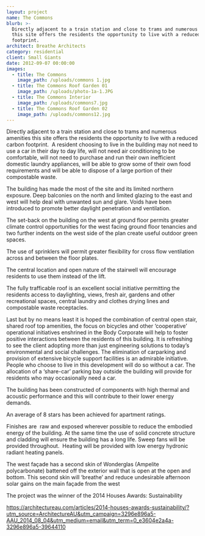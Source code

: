 ```yaml
---
layout: project
name: The Commons
blurb: >-
  Directly adjacent to a train station and close to trams and numerous amenities
  this site offers the residents the opportunity to live with a reduced carbon
  footprint.
architect: Breathe Architects
category: residential
client: Small Giants
date: 2012-09-07 00:00:00
images:
  - title: The Commons
    image_path: /uploads/commons 1.jpg
  - title: The Commons Roof Garden 01
    image_path: /uploads/photo-1a-1.JPG
  - title: The Commons Interior
    image_path: /uploads/commons7.jpg
  - title: The Commons Roof Garden 02
    image_path: /uploads/commons12.jpg
---
```



Directly adjacent to a train station and close to trams and numerous amenities this site offers the residents the opportunity to live with a reduced carbon footprint. &nbsp;A resident choosing to live in the building may not need to use a car in their day to day life, will not need air conditioning to be comfortable, will not need to purchase and run their own inefficient domestic laundry appliances, will be able to grow some of their own food requirements and will be able to dispose of a large portion of their compostable waste.

The building has made the most of the site and its limited northern exposure. Deep balconies on the north and limited glazing to the east and west will help deal with unwanted sun and glare. Voids have been introduced to promote better daylight penetration and ventilation.

The set-back on the building on the west at ground floor permits greater climate control opportunities for the west facing ground floor tenancies and two further indents on the west side of the plan create useful outdoor green spaces.

The use of sprinklers will permit greater flexibility for cross flow ventilation across and between the floor plates.

The central location and open nature of the stairwell will encourage residents to use them instead of the lift. &nbsp;

The fully trafficable roof is an excellent social initiative permitting the residents access to daylighting, views, fresh air, gardens and other recreational spaces, central laundry and clothes drying lines and compostable waste receptacles.

Last but by no means least it is hoped the combination of central open stair, shared roof top amenities, the focus on bicycles and other ‘cooperative’ operational initiatives enshrined in the Body Corporate will help to foster positive interactions between the residents of this building. It is refreshing to see the client adopting more than just engineering solutions to today’s environmental and social challenges. The elimination of carparking and provision of extensive bicycle support facilities is an admirable initiative. People who choose to live in this development will do so without a car. The allocation of a ‘share-car’ parking bay outside the building will provide for residents who may occasionally need a car.

The building has been constructed of components with high thermal and acoustic performance and this will contribute to their lower energy demands.

An average of 8 stars has been achieved for apartment ratings.

Finishes are &nbsp;raw and exposed wherever possible to reduce the embodied energy of the building. At the same time the use of solid concrete structure and cladding will ensure the building has a long life. Sweep fans will be provided throughout. &nbsp;Heating will be provided with low energy hydronic radiant heating panels.

The west fa&ccedil;ade has a second skin of Wonderglas (Ampelite polycarbonate) battened off the exterior wall that is open at the open and bottom. This second skin will ‘breathe’ and reduce undesirable afternoon solar gains on the main fa&ccedil;ade from the west

The project was the winner of the 2014 Houses Awards: Sustainability

https://architectureau.com/articles/2014-houses-awards-sustainability/?utm_source=ArchitectureAU&utm_campaign=3296e896a5-AAU_2014_08_04&utm_medium=email&utm_term=0_e3604e2a4a-3296e896a5-39644110